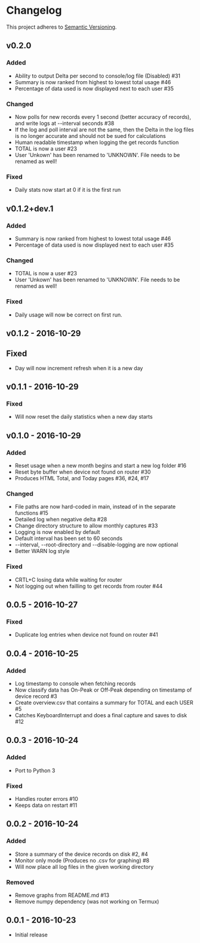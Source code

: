# Changelog

This project adheres to [Semantic Versioning](http://semver.org/).

## v0.2.0
### Added
- Ability to output Delta per second to console/log file (Disabled) #31
- Summary is now ranked from highest to lowest total usage #46
- Percentage of data used is now displayed next to each user #35

### Changed
- Now polls for new records every 1 second (better accuracy of records), and write logs at --interval seconds #38
- If the log and poll interval are not the same, then the Delta in the log files
is no longer accurate and should not be sued for calculations
- Human readable timestamp when logging the get records function
- TOTAL is now a user #23
- User 'Unkown' has been renamed to 'UNKNOWN'. File needs to be renamed as well!

### Fixed
- Daily stats now start at 0 if it is the first run

## v0.1.2+dev.1
### Added
- Summary is now ranked from highest to lowest total usage #46
- Percentage of data used is now displayed next to each user #35

### Changed
- TOTAL is now a user #23
- User 'Unkown' has been renamed to 'UNKNOWN'. File needs to be renamed as well!

### Fixed
- Daily usage will now be correct on first run.

## v0.1.2 - 2016-10-29
## Fixed
- Day will now increment refresh when it is a new day

## v0.1.1 - 2016-10-29
### Fixed
- Will now reset the daily statistics when a new day starts

## v0.1.0 - 2016-10-29
### Added
- Reset usage when a new month begins and start a new log folder #16
- Reset byte buffer when device not found on router #30
- Produces HTML Total, and Today pages #36, #24, #17

### Changed
- File paths are now hard-coded in main, instead of in the separate functions #15
- Detailed log when negative delta #28
- Change directory structure to allow monthly captures #33
- Logging is now enabled by default
- Default interval has been set to 60 seconds
- --interval, --root-directory and --disable-logging are now optional
- Better WARN log style

### Fixed
- CRTL+C losing data while waiting for router
- Not logging out when failling to get records from router #44

## 0.0.5 - 2016-10-27
### Fixed
- Duplicate log entries when device not found on router #41

## 0.0.4 - 2016-10-25
### Added
- Log timestamp to console when fetching records
- Now classify data has On-Peak or Off-Peak depending on timestamp of device record #3
- Create overview.csv that contains a summary for TOTAL and each USER #5
- Catches KeyboardInterrupt and does a final capture and saves to disk #12

## 0.0.3 - 2016-10-24
### Added
- Port to Python 3

### Fixed
- Handles router errors #10
- Keeps data on restart #11

## 0.0.2 - 2016-10-24
### Added
- Store a summary of the device records on disk #2, #4
- Monitor only mode (Produces no .csv for graphing) #8
- Will now place all log files in the given working directory

### Removed
- Remove graphs from README.md #13
- Remove numpy dependency (was not working on Termux)

## 0.0.1 - 2016-10-23
- Initial release
